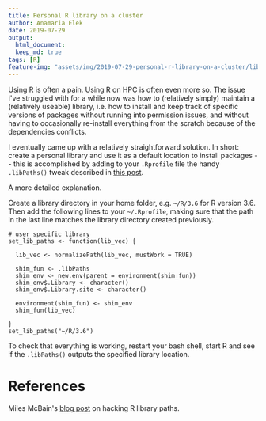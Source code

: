 ```yaml
---
title: Personal R library on a cluster
author: Anamaria Elek 
date: 2019-07-29
output: 
  html_document:
  keep_md: true
tags: [R]
feature-img: "assets/img/2019-07-29-personal-r-library-on-a-cluster/library.jpg"
---
```


Using R is often a pain. Using R on HPC is often even more so. The issue I've struggled with for a while now was how to (relatively simply) maintain a (relatively useable) library, i.e. how to install and keep track of specific versions of packages without running into permission issues, and without having to occasionally re-install everything from the scratch because of the dependencies conflicts.

I eventually came up with a relatively straightforward solution. In short: create a personal library and use it as a default location to install packages -- this is accomplished by adding to your `.Rprofile` file the handy `.libPaths()` tweak described in [this post](https://milesmcbain.xyz/hacking-r-library-paths/).

A more detailed explanation.  

Create a library directory in your home folder, e.g. `~/R/3.6` for R version 3.6. Then add the following lines to your `~/.Rprofile`, making sure that the path in the last line matches the library directory created previously.
```
# user specific library
set_lib_paths <- function(lib_vec) {

  lib_vec <- normalizePath(lib_vec, mustWork = TRUE)

  shim_fun <- .libPaths
  shim_env <- new.env(parent = environment(shim_fun))
  shim_env$.Library <- character()
  shim_env$.Library.site <- character()

  environment(shim_fun) <- shim_env
  shim_fun(lib_vec)

}
set_lib_paths("~/R/3.6")
```

To check that everything is working, restart your bash shell, start R and see if the `.libPaths()` outputs the specified library location.

# References

Miles McBain's [blog post](https://milesmcbain.xyz/hacking-r-library-paths/) on hacking R library paths. 